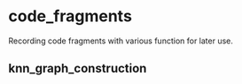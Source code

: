 # code_fragments
Recording code fragments with various function for later use.

## knn_graph_construction
